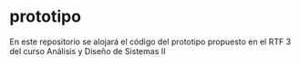 # prototipo
En este repositorio se alojará el código del prototipo propuesto en el RTF 3 del curso Análisis y Diseño de Sistemas II
